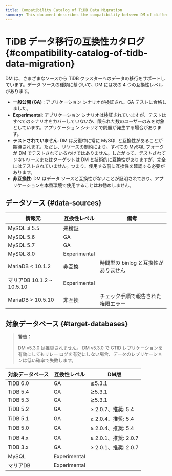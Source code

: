```yaml
---
title: Compatibility Catalog of TiDB Data Migration
summary: This document describes the compatibility between DM of different versions and upstream/downstream databases.
---
```


# TiDB データ移行の互換性カタログ {#compatibility-catalog-of-tidb-data-migration}

DM は、さまざまなソースから TiDB クラスターへのデータの移行をサポートしています。データ ソースの種類に基づいて、DM には次の 4 つの互換性レベルがあります。

-   **一般公開 (GA)** : アプリケーション シナリオが検証され、GA テストに合格しました。
-   **Experimental**: アプリケーション シナリオは検証されていますが、テストはすべてのシナリオをカバーしていないか、限られた数のユーザーのみを対象としています。アプリケーション シナリオで問題が発生する場合があります。
-   **テストされていません**: DM は反復中に常に MySQL と互換性があることが期待されます。ただし、リソースの制約により、すべての MySQL フォークが DM でテストされているわけではありません。したがって、*テストされていない*ソースまたはターゲットは DM と技術的に互換性がありますが、完全にはテストされていません。つまり、使用する前に互換性を確認する必要があります。
-   **非互換性**: DM はデータ ソースと互換性がないことが証明されており、アプリケーションを本番環境で使用することはお勧めしません。

## データソース {#data-sources}

| 情報元                    | 互換性レベル       | 備考                     |
| ---------------------- | ------------ | ---------------------- |
| MySQL ≤ 5.5            | 未検証          |                        |
| MySQL 5.6              | GA           |                        |
| MySQL 5.7              | GA           |                        |
| MySQL 8.0              | Experimental |                        |
| MariaDB &lt; 10.1.2    | 非互換          | 時間型の binlog と互換性がありません |
| マリアDB 10.1.2 ~ 10.5.10 | Experimental |                        |
| MariaDB &gt; 10.5.10   | 非互換          | チェック手順で報告された権限エラー      |

## 対象データベース {#target-databases}

> **警告：**
>
> DM v5.3.0 は推奨されません。 DM v5.3.0 で GTID レプリケーションを有効にしてもリレー ログを有効にしない場合、データのレプリケーションは低い確率で失敗します。

| 対象データベース | 互換性レベル       | DM版               |
| -------- | ------------ | ----------------- |
| TiDB 6.0 | GA           | ≧5.3.1            |
| TiDB 5.4 | GA           | ≧5.3.1            |
| TiDB 5.3 | GA           | ≧5.3.1            |
| TiDB 5.2 | GA           | ≥ 2.0.7、推奨: 5.4   |
| TiDB 5.1 | GA           | ≥ 2.0.4、推奨: 5.4   |
| TiDB 5.0 | GA           | ≥ 2.0.4、推奨: 5.4   |
| TiDB 4.x | GA           | ≥ 2.0.1、推奨: 2.0.7 |
| TiDB 3.x | GA           | ≥ 2.0.1、推奨: 2.0.7 |
| MySQL    | Experimental |                   |
| マリアDB    | Experimental |                   |
